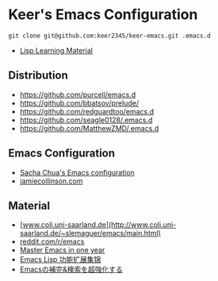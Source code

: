 # Keer's Emacs Configuration
```
git clone git@github.com:keer2345/keer-emacs.git .emacs.d
```
- [Lisp Learning Material](https://github.com/keer2345/lisp-learning)

## Distribution
- https://github.com/purcell/emacs.d
- https://github.com/bbatsov/prelude/
- https://github.com/redguardtoo/emacs.d
- https://github.com/seagle0128/.emacs.d
- https://github.com/MatthewZMD/.emacs.d

## Emacs Configuration
- [Sacha Chua's Emacs configuration](http://pages.sachachua.com/.emacs.d/Sacha.html)
- [jamiecollinson.com](https://jamiecollinson.com/blog/my-emacs-config/)

## Material
- [www.coli.uni-saarland.de](http://www.coli.uni-saarland.de/~slemaguer/emacs/main.html)
- [reddit.com/r/emacs](https://www.reddit.com/r/emacs)
- [Master Emacs in one year](https://github.com/redguardtoo/mastering-emacs-in-one-year-guide/blob/master/guide-zh.org)
- [Emacs Lisp 功能扩展集锦](https://my.oschina.net/alphajay/blog/152599#OSC_h3_2)
- [Emacsの補完&検索を超強化する](https://qiita.com/blue0513/items/c0dc35a880170997c3f5)
